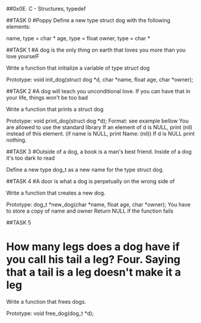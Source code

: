 ##0x0E. C - Structures, typedef

##TASK 0
#Poppy
Define a new type struct dog with the following elements:

name, type = char *
age, type = float
owner, type = char *

##TASK  1
#A dog is the only thing on earth that loves you more than you love yourselF

Write a function that initialize a variable of type struct dog

Prototype: void init_dog(struct dog *d, char *name, float age, char *owner);

##TASK 2
#A dog will teach you unconditional love. If you can have that in your life, things won't be too bad

Write a function that prints a struct dog

Prototype: void print_dog(struct dog *d);
Format: see example bellow
You are allowed to use the standard library
If an element of d is NULL, print (nil) instead of this element. (if name is NULL, print Name: (nil))
If d is NULL print nothing.

##TASK 3
#Outside of a dog, a book is a man's best friend. Inside of a dog it's too dark to read

Define a new type dog_t as a new name for the type struct dog.

##TASK 4
#A door is what a dog is perpetually on the wrong side of

Write a function that creates a new dog.

Prototype: dog_t *new_dog(char *name, float age, char *owner);
You have to store a copy of name and owner
Return NULL if the function fails

##TASK 5
# How many legs does a dog have if you call his tail a leg? Four. Saying that a tail is a leg doesn't make it a leg

Write a function that frees dogs.

Prototype: void free_dog(dog_t *d);
